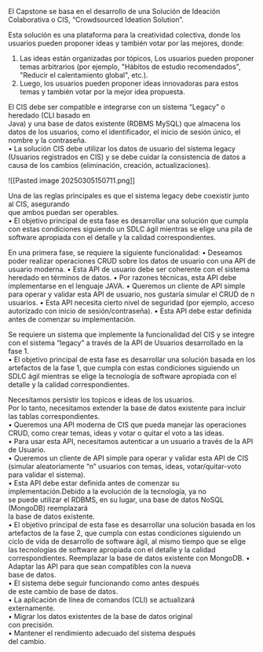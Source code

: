 El Capstone se basa en el desarrollo de una Solución de Ideación Colaborativa o CIS, “Crowdsourced Ideation Solution”.

Esta solución es una plataforma para la creatividad colectiva, donde los usuarios pueden
proponer ideas y también votar por las mejores, donde:
1. Las ideas están organizadas por tópicos, Los usuarios pueden proponer temas arbitrarios (por ejemplo, "Hábitos de estudio recomendados", "Reducir el calentamiento global", etc.).
2. Luego, los usuarios pueden proponer ideas innovadoras para estos temas y también votar por la mejor idea propuesta.

El CIS debe ser compatible e integrarse con un sistema “Legacy” o heredado (CLI basado en  
Java) y una base de datos existente (RDBMS MySQL) que almacena los datos de los usuarios, como el identificador, el inicio de sesión único, el nombre y la contraseña.  
• La solución CIS debe utilizar los datos de usuario del sistema legacy (Usuarios registrados en CIS) y se debe cuidar la consistencia de datos a causa de los cambios (eliminación, creación, actualizaciones).

![[Pasted image 20250305150711.png]]

Una de las reglas principales es que el sistema legacy debe coexistir junto al CIS, asegurando  
que ambos puedan ser operables.  
• El objetivo principal de esta fase es desarrollar una solución que cumpla con estas condiciones siguiendo un SDLC ágil mientras se elige una pila de software apropiada con el detalle y la calidad correspondientes.

En una primera fase, se requiere la siguiente funcionalidad:
• Deseamos poder realizar operaciones CRUD sobre los datos de usuario con una API de usuario moderna.
• Esta API de usuario debe ser coherente con el sistema heredado en términos de datos.
• Por razones técnicas, esta API debe implementarse en el lenguaje JAVA.
• Queremos un cliente de API simple para operar y validar esta API de usuario, nos gustaría simular el CRUD de n usuarios.
• Esta API necesita cierto nivel de seguridad (por ejemplo, acceso autorizado con inicio de sesión/contraseña).
• Esta API debe estar definida antes de comenzar su implementación.

Se requiere un sistema que implemente la funcionalidad del CIS y se integre con el sistema “legacy” a través de la API de Usuarios desarrollado en la fase 1.  
• El objetivo principal de esta fase es desarrollar una solución basada en los artefactos de la  fase 1, que cumpla con estas condiciones siguiendo un SDLC ágil mientras se elige la  tecnología de software apropiada con el  detalle y la calidad correspondientes.

Necesitamos persistir los topicos e ideas de los usuarios.  
Por lo tanto, necesitamos extender la base de datos  existente para incluir las tablas correspondientes.  
• Queremos una API moderna de CIS que pueda manejar  las operaciones CRUD, como crear temas, ideas y votar o  quitar el voto a las ideas.  
• Para usar esta API, necesitamos autenticar a un usuario a  través de la API de Usuario.  
• Queremos un cliente de API simple para operar y validar esta API de CIS (simular aleatoriamente “n” usuarios con temas, ideas, votar/quitar-voto para validar el sistema).  
• Esta API debe estar definida antes de comenzar su implementación.Debido a la evolución de la tecnología, ya no  
se puede utilizar el RDBMS, en su lugar, una base de datos NoSQL (MongoDB) reemplazará  
la base de datos existente.  
• El objetivo principal de esta fase es desarrollar una solución basada en los artefactos de la fase 2, que cumpla con estas condiciones 
siguiendo un ciclo de vida de desarrollo de software ágil, al mismo tiempo que se elige las tecnologías de software apropiada con el 
detalle y la calidad correspondientes.
Reemplazar la base de datos existente con MongoDB. 
• Adaptar las API para que sean compatibles con la nueva  
base de datos.  
• El sistema debe seguir funcionando como antes después  
de este cambio de base de datos.  
• La aplicación de línea de comandos (CLI) se actualizará  
externamente.  
• Migrar los datos existentes de la base de datos original  
con precisión.  
• Mantener el rendimiento adecuado del sistema después  
del cambio.